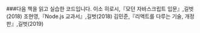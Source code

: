 ###다음 책을 읽고 실습한 코드입니다.
이소 히로시,『모던 자바스크립트 입문』,길벗(2018)
조현영,『Node.js 교과서』,길벗(2018)
김민준,『리액트를 다루는 기술, 개정판』,길벗(2019)

